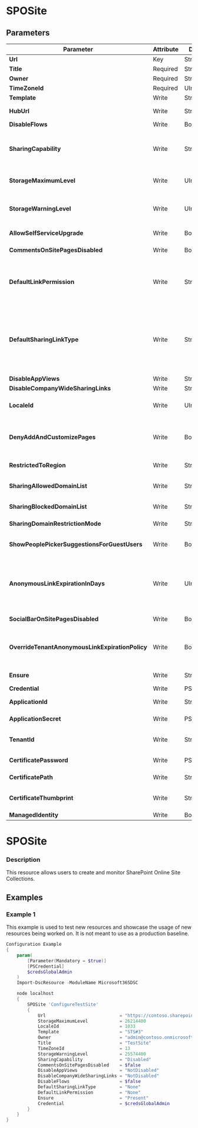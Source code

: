 ﻿# SPOSite

## Parameters

| Parameter | Attribute | DataType | Description | Allowed Values |
| --- | --- | --- | --- | --- |
| **Url** | Key | String | The URL of the site collection. ||
| **Title** | Required | String | The title of the site collection. ||
| **Owner** | Required | String | Specifies the owner of the site. ||
| **TimeZoneId** | Required | UInt32 | TimeZone ID of the site collection. ||
| **Template** | Write | String | Specifies with template of site to create. ||
| **HubUrl** | Write | String | The URL of the Hub site the site collection needs to get connected to. ||
| **DisableFlows** | Write | Boolean | Disables Microsoft Flow for this site. ||
| **SharingCapability** | Write | String | Specifies what the sharing capabilities are for the site. Possible values: Disabled, ExternalUserSharingOnly, ExternalUserAndGuestSharing, ExistingExternalUserSharingOnly. |Disabled, ExistingExternalUserSharingOnly, ExternalUserSharingOnly, ExternalUserAndGuestSharing|
| **StorageMaximumLevel** | Write | UInt32 | Specifies the storage quota for this site collection in megabytes. This value must not exceed the company's available quota. ||
| **StorageWarningLevel** | Write | UInt32 | Specifies the warning level for the storage quota in megabytes. This value must not exceed the values set for the StorageMaximumLevel parameter. ||
| **AllowSelfServiceUpgrade** | Write | Boolean | Specifies if the site administrator can upgrade the site collection. ||
| **CommentsOnSitePagesDisabled** | Write | Boolean | Specifies if comments on site pages are enabled or disabled. ||
| **DefaultLinkPermission** | Write | String | Specifies the default link permission for the site collection. None - Respect the organization default link permission. View - Sets the default link permission for the site to 'view' permissions. Edit - Sets the default link permission for the site to 'edit' permissions. |None, View, Edit|
| **DefaultSharingLinkType** | Write | String | Specifies the default link type for the site collection. None - Respect the organization default sharing link type. AnonymousAccess - Sets the default sharing link for this site to an Anonymous Access or Anyone link. Internal - Sets the default sharing link for this site to the 'organization' link or company shareable link. Direct - Sets the default sharing link for this site to the 'Specific people' link. |None, AnonymousAccess, Internal, Direct|
| **DisableAppViews** | Write | String | Disables App Views. |Unknown, Disabled, NotDisabled|
| **DisableCompanyWideSharingLinks** | Write | String | Disables Company wide sharing links. |Unknown, Disabled, NotDisabled|
| **LocaleId** | Write | UInt32 | Specifies the language of the new site collection. Defaults to the current language of the web connected to. ||
| **DenyAddAndCustomizePages** | Write | Boolean | Determines whether the Add And Customize Pages right is denied on the site collection. For more information about permission levels, see User permissions and permission levels in SharePoint. ||
| **RestrictedToRegion** | Write | String | Defines geo-restriction settings for this site |NoRestriction, BlockMoveOnly, BlockFull, Unknown|
| **SharingAllowedDomainList** | Write | String | Specifies a list of email domains that is allowed for sharing with the external collaborators. Use the space character as the delimiter. ||
| **SharingBlockedDomainList** | Write | String | Specifies a list of email domains that is blocked for sharing with the external collaborators. ||
| **SharingDomainRestrictionMode** | Write | String | Specifies the external sharing mode for domains. |None, AllowList, BlockList|
| **ShowPeoplePickerSuggestionsForGuestUsers** | Write | Boolean | To enable the option to search for existing guest users at Site Collection Level, set this parameter to $true. ||
| **AnonymousLinkExpirationInDays** | Write | UInt32 | Specifies that all anonymous/anyone links that have been created (or will be created) will expire after the set number of days. Only applies if OverrideTenantAnonymousLinkExpirationPolicy is set to true. To remove the expiration requirement, set the value to zero (0) ||
| **SocialBarOnSitePagesDisabled** | Write | Boolean | Disables or enables the Social Bar for Site Collection. ||
| **OverrideTenantAnonymousLinkExpirationPolicy** | Write | Boolean | False - Respect the organization-level policy for anonymous or anyone link expiration. True - Override the organization-level policy for anonymous or anyone link expiration (can be more or less restrictive) ||
| **Ensure** | Write | String | Present ensures the site collection exists, absent ensures it is removed |Present, Absent|
| **Credential** | Write | PSCredential | Credentials of the account to authenticate with. ||
| **ApplicationId** | Write | String | Id of the Azure Active Directory application to authenticate with. ||
| **ApplicationSecret** | Write | PSCredential | Secret of the Azure Active Directory application to authenticate with. ||
| **TenantId** | Write | String | Name of the Azure Active Directory tenant used for authentication. Format contoso.onmicrosoft.com ||
| **CertificatePassword** | Write | PSCredential | Username can be made up to anything but password will be used for certificatePassword ||
| **CertificatePath** | Write | String | Path to certificate used in service principal usually a PFX file. ||
| **CertificateThumbprint** | Write | String | Thumbprint of the Azure Active Directory application's authentication certificate to use for authentication. ||
| **ManagedIdentity** | Write | Boolean | Managed ID being used for authentication. ||

# SPOSite

### Description

This resource allows users to create and monitor SharePoint Online Site Collections.

## Examples

### Example 1

This example is used to test new resources and showcase the usage of new resources being worked on.
It is not meant to use as a production baseline.

```powershell
Configuration Example
{
    param(
        [Parameter(Mandatory = $true)]
        [PSCredential]
        $credsGlobalAdmin
    )
    Import-DscResource -ModuleName Microsoft365DSC

    node localhost
    {
        SPOSite 'ConfigureTestSite'
        {
            Url                            = "https://contoso.sharepoint.com/sites/testsite1"
            StorageMaximumLevel            = 26214400
            LocaleId                       = 1033
            Template                       = "STS#3"
            Owner                          = "admin@contoso.onmicrosoft.com"
            Title                          = "TestSite"
            TimeZoneId                     = 13
            StorageWarningLevel            = 25574400
            SharingCapability              = "Disabled"
            CommentsOnSitePagesDisabled    = $false
            DisableAppViews                = "NotDisabled"
            DisableCompanyWideSharingLinks = "NotDisabled"
            DisableFlows                   = $false
            DefaultSharingLinkType         = "None"
            DefaultLinkPermission          = "None"
            Ensure                         = "Present"
            Credential                     = $credsGlobalAdmin
        }
    }
}
```

